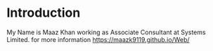 # Introduction
My Name is Maaz Khan working as Associate Consultant at Systems Limited.
for more information https://maazk9119.github.io/Web/
